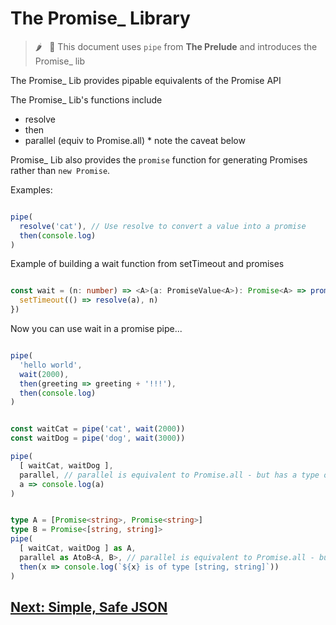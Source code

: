 # The Promise_ Library

> 🌶️  &nbsp; 🧩   This document uses `pipe` from **The Prelude** and introduces the Promise_ lib

The Promise_ Lib provides pipable equivalents of the Promise API

The Promise_ Lib's functions include
- resolve
- then
- parallel (equiv to Promise.all) * note the caveat below

Promise_ Lib also provides the `promise` function for generating Promises rather than `new Promise`.

Examples: 

```typescript

pipe(
  resolve('cat'), // Use resolve to convert a value into a promise
  then(console.log)
)

```

Example of building a wait function from setTimeout and promises

```typescript

const wait = (n: number) => <A>(a: PromiseValue<A>): Promise<A> => promise(resolve => {
  setTimeout(() => resolve(a), n)
})

```
Now you can use wait in a promise pipe...

```typescript

pipe(
  'hello world',
  wait(2000),
  then(greeting => greeting + '!!!'),
  then(console.log)
)

```

```typescript

const waitCat = pipe('cat', wait(2000))
const waitDog = pipe('dog', wait(3000))

pipe(
  [ waitCat, waitDog ],
  parallel, // parallel is equivalent to Promise.all - but has a type of (a: any) => any which means we need to annotate it
  a => console.log(a)
)

```

```typescript

type A = [Promise<string>, Promise<string>]
type B = Promise<[string, string]>
pipe(
  [ waitCat, waitDog ] as A,
  parallel as AtoB<A, B>, // parallel is equivalent to Promise.all - but has a type of (a: any) => any which means we need to annotate it
  then(x => console.log(`${x} is of type [string, string]`))
)

```

## [Next: Simple, Safe JSON](https://github.com/attack-monkey/flat-code-guide/blob/master/Simple%20Safe%20JSON.md)

